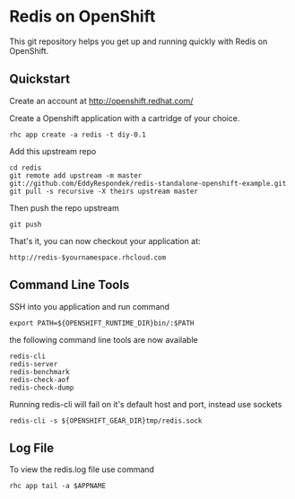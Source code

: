 Redis on OpenShift
==================

This git repository helps you get up and running quickly with Redis on OpenShift.


Quickstart
----------------------------

Create an account at http://openshift.redhat.com/

Create a Openshift application with a cartridge of your choice.

    rhc app create -a redis -t diy-0.1

Add this upstream repo

    cd redis
    git remote add upstream -m master git://github.com/EddyRespondek/redis-standalone-openshift-example.git
    git pull -s recursive -X theirs upstream master
    
Then push the repo upstream

    git push

That's it, you can now checkout your application at:

    http://redis-$yournamespace.rhcloud.com


Command Line Tools
----------------------------

SSH into you application and run command

    export PATH=${OPENSHIFT_RUNTIME_DIR}bin/:$PATH

the following command line tools are now available

    redis-cli
    redis-server
    redis-benchmark
    redis-check-aof
    redis-check-dump

Running redis-cli will fail on it's default host and port, instead use sockets

    redis-cli -s ${OPENSHIFT_GEAR_DIR}tmp/redis.sock


Log File
----------------------------

To view the redis.log file use command

    rhc app tail -a $APPNAME